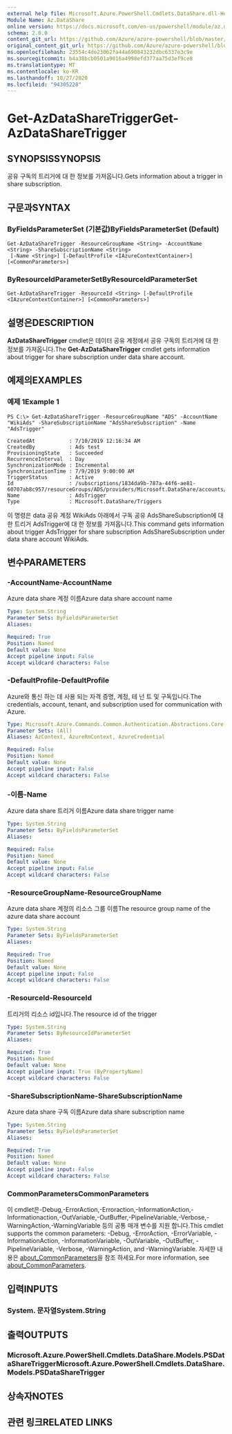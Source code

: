 ```yaml
---
external help file: Microsoft.Azure.PowerShell.Cmdlets.DataShare.dll-Help.xml
Module Name: Az.DataShare
online version: https://docs.microsoft.com/en-us/powershell/module/az.datashare/get-azdatasharetrigger
schema: 2.0.0
content_git_url: https://github.com/Azure/azure-powershell/blob/master/src/DataShare/DataShare/help/Get-AzDataShareTrigger.md
original_content_git_url: https://github.com/Azure/azure-powershell/blob/master/src/DataShare/DataShare/help/Get-AzDataShareTrigger.md
ms.openlocfilehash: 23554c4de23062fa44a690843232dbc6337e3c9e
ms.sourcegitcommit: b4a38bcb0501a9016a4998efd377aa75d3ef9ce8
ms.translationtype: MT
ms.contentlocale: ko-KR
ms.lasthandoff: 10/27/2020
ms.locfileid: "94305228"
---
```

# <span data-ttu-id="cca0c-101">Get-AzDataShareTrigger</span><span class="sxs-lookup"><span data-stu-id="cca0c-101">Get-AzDataShareTrigger</span></span>

## <span data-ttu-id="cca0c-102">SYNOPSIS</span><span class="sxs-lookup"><span data-stu-id="cca0c-102">SYNOPSIS</span></span>
<span data-ttu-id="cca0c-103">공유 구독의 트리거에 대 한 정보를 가져옵니다.</span><span class="sxs-lookup"><span data-stu-id="cca0c-103">Gets information about a trigger in share subscription.</span></span>

## <span data-ttu-id="cca0c-104">구문과</span><span class="sxs-lookup"><span data-stu-id="cca0c-104">SYNTAX</span></span>

### <span data-ttu-id="cca0c-105">ByFieldsParameterSet (기본값)</span><span class="sxs-lookup"><span data-stu-id="cca0c-105">ByFieldsParameterSet (Default)</span></span>
```
Get-AzDataShareTrigger -ResourceGroupName <String> -AccountName <String> -ShareSubscriptionName <String>
 [-Name <String>] [-DefaultProfile <IAzureContextContainer>] [<CommonParameters>]
```

### <span data-ttu-id="cca0c-106">ByResourceIdParameterSet</span><span class="sxs-lookup"><span data-stu-id="cca0c-106">ByResourceIdParameterSet</span></span>
```
Get-AzDataShareTrigger -ResourceId <String> [-DefaultProfile <IAzureContextContainer>] [<CommonParameters>]
```

## <span data-ttu-id="cca0c-107">설명은</span><span class="sxs-lookup"><span data-stu-id="cca0c-107">DESCRIPTION</span></span>
<span data-ttu-id="cca0c-108">**AzDataShareTrigger** cmdlet은 데이터 공유 계정에서 공유 구독의 트리거에 대 한 정보를 가져옵니다.</span><span class="sxs-lookup"><span data-stu-id="cca0c-108">The **Get-AzDataShareTrigger** cmdlet gets information about trigger for share subscription under data share account.</span></span>

## <span data-ttu-id="cca0c-109">예제의</span><span class="sxs-lookup"><span data-stu-id="cca0c-109">EXAMPLES</span></span>

### <span data-ttu-id="cca0c-110">예제 1</span><span class="sxs-lookup"><span data-stu-id="cca0c-110">Example 1</span></span>
```
PS C:\> Get-AzDataShareTrigger -ResourceGroupName "ADS" -AccountName "WikiAds" -ShareSubscriptionName "AdsShareSubscription" -Name "AdsTrigger"

CreatedAt           : 7/10/2019 12:16:34 AM
CreatedBy           : Ads test
ProvisioningState   : Succeeded
RecurrenceInterval  : Day
SynchronizationMode : Incremental
SynchronizationTime : 7/9/2019 9:00:00 AM
TriggerStatus       : Active
Id                  : /subscriptions/1834da9b-787a-44f6-ae81-60707ab8c957/resourceGroups/ADS/providers/Microsoft.DataShare/accounts/WikiAds/shareSubscriptions/AdsShareSubscription/triggers/AdsTrigger
Name                : AdsTrigger
Type                : Microsoft.DataShare/Triggers
```

<span data-ttu-id="cca0c-111">이 명령은 data 공유 계정 WikiAds 아래에서 구독 공유 AdsShareSubscription에 대 한 트리거 AdsTrigger에 대 한 정보를 가져옵니다.</span><span class="sxs-lookup"><span data-stu-id="cca0c-111">This command gets information about trigger AdsTrigger for share subscription AdsShareSubscription under data share account WikiAds.</span></span>

## <span data-ttu-id="cca0c-112">변수</span><span class="sxs-lookup"><span data-stu-id="cca0c-112">PARAMETERS</span></span>

### <span data-ttu-id="cca0c-113">-AccountName</span><span class="sxs-lookup"><span data-stu-id="cca0c-113">-AccountName</span></span>
<span data-ttu-id="cca0c-114">Azure data share 계정 이름</span><span class="sxs-lookup"><span data-stu-id="cca0c-114">Azure data share account name</span></span>

```yaml
Type: System.String
Parameter Sets: ByFieldsParameterSet
Aliases:

Required: True
Position: Named
Default value: None
Accept pipeline input: False
Accept wildcard characters: False
```

### <span data-ttu-id="cca0c-115">-DefaultProfile</span><span class="sxs-lookup"><span data-stu-id="cca0c-115">-DefaultProfile</span></span>
<span data-ttu-id="cca0c-116">Azure와 통신 하는 데 사용 되는 자격 증명, 계정, 테 넌 트 및 구독입니다.</span><span class="sxs-lookup"><span data-stu-id="cca0c-116">The credentials, account, tenant, and subscription used for communication with Azure.</span></span>

```yaml
Type: Microsoft.Azure.Commands.Common.Authentication.Abstractions.Core.IAzureContextContainer
Parameter Sets: (All)
Aliases: AzContext, AzureRmContext, AzureCredential

Required: False
Position: Named
Default value: None
Accept pipeline input: False
Accept wildcard characters: False
```

### <span data-ttu-id="cca0c-117">-이름</span><span class="sxs-lookup"><span data-stu-id="cca0c-117">-Name</span></span>
<span data-ttu-id="cca0c-118">Azure data share 트리거 이름</span><span class="sxs-lookup"><span data-stu-id="cca0c-118">Azure data share trigger name</span></span>

```yaml
Type: System.String
Parameter Sets: ByFieldsParameterSet
Aliases:

Required: False
Position: Named
Default value: None
Accept pipeline input: False
Accept wildcard characters: False
```

### <span data-ttu-id="cca0c-119">-ResourceGroupName</span><span class="sxs-lookup"><span data-stu-id="cca0c-119">-ResourceGroupName</span></span>
<span data-ttu-id="cca0c-120">Azure data share 계정의 리소스 그룹 이름</span><span class="sxs-lookup"><span data-stu-id="cca0c-120">The resource group name of the azure data share account</span></span>

```yaml
Type: System.String
Parameter Sets: ByFieldsParameterSet
Aliases:

Required: True
Position: Named
Default value: None
Accept pipeline input: False
Accept wildcard characters: False
```

### <span data-ttu-id="cca0c-121">-ResourceId</span><span class="sxs-lookup"><span data-stu-id="cca0c-121">-ResourceId</span></span>
<span data-ttu-id="cca0c-122">트리거의 리소스 id입니다.</span><span class="sxs-lookup"><span data-stu-id="cca0c-122">The resource id of the trigger</span></span>

```yaml
Type: System.String
Parameter Sets: ByResourceIdParameterSet
Aliases:

Required: True
Position: Named
Default value: None
Accept pipeline input: True (ByPropertyName)
Accept wildcard characters: False
```

### <span data-ttu-id="cca0c-123">-ShareSubscriptionName</span><span class="sxs-lookup"><span data-stu-id="cca0c-123">-ShareSubscriptionName</span></span>
<span data-ttu-id="cca0c-124">Azure data share 구독 이름</span><span class="sxs-lookup"><span data-stu-id="cca0c-124">Azure data share subscription name</span></span>

```yaml
Type: System.String
Parameter Sets: ByFieldsParameterSet
Aliases:

Required: True
Position: Named
Default value: None
Accept pipeline input: False
Accept wildcard characters: False
```

### <span data-ttu-id="cca0c-125">CommonParameters</span><span class="sxs-lookup"><span data-stu-id="cca0c-125">CommonParameters</span></span>
<span data-ttu-id="cca0c-126">이 cmdlet은-Debug,-ErrorAction,-Erroraction,-InformationAction,-Informationaction,-OutVariable,-OutBuffer,-PipelineVariable,-Verbose,-WarningAction,-WarningVariable 등의 공통 매개 변수를 지원 합니다.</span><span class="sxs-lookup"><span data-stu-id="cca0c-126">This cmdlet supports the common parameters: -Debug, -ErrorAction, -ErrorVariable, -InformationAction, -InformationVariable, -OutVariable, -OutBuffer, -PipelineVariable, -Verbose, -WarningAction, and -WarningVariable.</span></span> <span data-ttu-id="cca0c-127">자세한 내용은 [about_CommonParameters](http://go.microsoft.com/fwlink/?LinkID=113216)을 참조 하세요.</span><span class="sxs-lookup"><span data-stu-id="cca0c-127">For more information, see [about_CommonParameters](http://go.microsoft.com/fwlink/?LinkID=113216).</span></span>

## <span data-ttu-id="cca0c-128">입력</span><span class="sxs-lookup"><span data-stu-id="cca0c-128">INPUTS</span></span>

### <span data-ttu-id="cca0c-129">System. 문자열</span><span class="sxs-lookup"><span data-stu-id="cca0c-129">System.String</span></span>

## <span data-ttu-id="cca0c-130">출력</span><span class="sxs-lookup"><span data-stu-id="cca0c-130">OUTPUTS</span></span>

### <span data-ttu-id="cca0c-131">Microsoft.Azure.PowerShell.Cmdlets.DataShare.Models.PSDataShareTrigger</span><span class="sxs-lookup"><span data-stu-id="cca0c-131">Microsoft.Azure.PowerShell.Cmdlets.DataShare.Models.PSDataShareTrigger</span></span>

## <span data-ttu-id="cca0c-132">상속자</span><span class="sxs-lookup"><span data-stu-id="cca0c-132">NOTES</span></span>

## <span data-ttu-id="cca0c-133">관련 링크</span><span class="sxs-lookup"><span data-stu-id="cca0c-133">RELATED LINKS</span></span>
